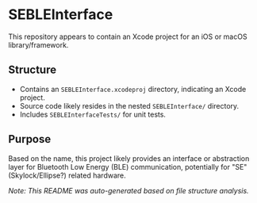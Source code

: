 # SEBLEInterface

This repository appears to contain an Xcode project for an iOS or macOS library/framework.

## Structure

- Contains an `SEBLEInterface.xcodeproj` directory, indicating an Xcode project.
- Source code likely resides in the nested `SEBLEInterface/` directory.
- Includes `SEBLEInterfaceTests/` for unit tests.

## Purpose

Based on the name, this project likely provides an interface or abstraction layer for Bluetooth Low Energy (BLE) communication, potentially for "SE" (Skylock/Ellipse?) related hardware.

*Note: This README was auto-generated based on file structure analysis.* 